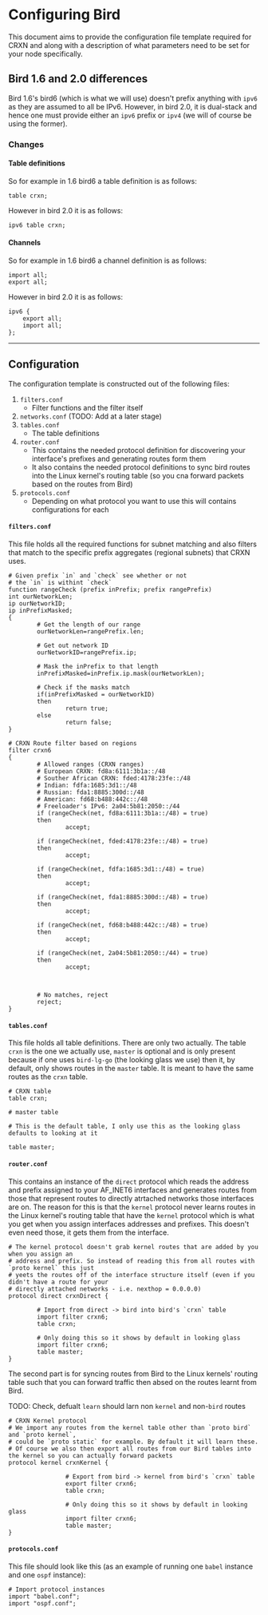 Configuring Bird
================

This document aims to provide the configuration file template required
for CRXN and along with a description of what parameters need to be set
for your node specifically.

## Bird 1.6 and 2.0 differences

Bird 1.6's bird6 (which is what we will use) doesn't prefix anything
with `ipv6` as they are assumed to all be IPv6. However, in bird 2.0,
it is dual-stack and hence one must provide either an `ipv6` prefix or
`ipv4` (we will of course be using the former).

### Changes

#### Table definitions

So for example in 1.6 bird6 a table definition is as follows:

```bird
table crxn;
```

However in bird 2.0 it is as follows:

```bird
ipv6 table crxn;
```

#### Channels

So for example in 1.6 bird6 a channel definition is as follows:

```bird
import all;
export all;
```

However in bird 2.0 it is as follows:

```bird
ipv6 {
	export all;
	import all;	
};
```

---

## Configuration

The configuration template is constructed out of the following files:

1. `filters.conf`
	* Filter functions and the filter itself
2. `networks.conf` (TODO: Add at a later stage)
3. `tables.conf`
	* The table definitions
4. `router.conf`
	* This contains the needed protocol definition for discovering
	your interface's prefixes and generating routes form them
	* It also contains the needed protocol definitions to sync bird
	routes into the Linux kernel's routing table (so you cna forward
	packets based on the routes from Bird)
5. `protocols.conf`
	* Depending on what protocol you want to use this will contains
	configurations for each

#### `filters.conf`

This file holds all the required functions for subnet matching and also
filters that match to the specific prefix aggregates (regional subnets)
that CRXN uses.

```
# Given prefix `in` and `check` see whether or not
# the `in` is withint `check`
function rangeCheck (prefix inPrefix; prefix rangePrefix)
int ourNetworkLen;
ip ourNetworkID;
ip inPrefixMasked;
{
        # Get the length of our range
        ourNetworkLen=rangePrefix.len;

        # Get out network ID
        ourNetworkID=rangePrefix.ip;

        # Mask the inPrefix to that length
        inPrefixMasked=inPrefix.ip.mask(ourNetworkLen);

        # Check if the masks match
        if(inPrefixMasked = ourNetworkID)
        then
                return true;
        else
                return false;
}

# CRXN Route filter based on regions
filter crxn6
{
        # Allowed ranges (CRXN ranges)
        # European CRXN: fd8a:6111:3b1a::/48
        # Souther African CRXN: fded:4178:23fe::/48
        # Indian: fdfa:1685:3d1::/48
        # Russian: fda1:8885:300d::/48
        # American: fd68:b488:442c::/48
        # Freeloader's IPv6: 2a04:5b81:2050::/44
        if (rangeCheck(net, fd8a:6111:3b1a::/48) = true)
        then
                accept;

        if (rangeCheck(net, fded:4178:23fe::/48) = true)
        then
                accept;

        if (rangeCheck(net, fdfa:1685:3d1::/48) = true)
        then
                accept;

        if (rangeCheck(net, fda1:8885:300d::/48) = true)
        then
                accept;

        if (rangeCheck(net, fd68:b488:442c::/48) = true)
        then
                accept;

        if (rangeCheck(net, 2a04:5b81:2050::/44) = true)
        then
                accept;



        # No matches, reject
        reject;
}
```

#### `tables.conf`

This file holds all table definitions. There are only two actually.
The table `crxn` is the one we actually use, `master` is optional
and is only present because if one uses `bird-lg-go` (the looking glass
we use) then it, by default, only shows routes in the `master` table.
It is meant to have the same routes as the `crxn` table.

```
# CRXN table
table crxn;

# master table

# This is the default table, I only use this as the looking glass defaults to looking at it

table master;
```

#### `router.conf`

This contains an instance of the `direct` protocol which reads the address
and prefix assigned to your AF_INET6 interfaces and generates routes from
those that represent routes to directly atrtached networks those interfaces
are on. The reason for this is that the `kernel` protocol never learns routes
in the Linux kernel's routing table that have the `kernel` protocol which
is what you get when you assign interfaces addresses and prefixes. This
doesn't even need those, it gets them from the interface.

```
# The kernel protocol doesn't grab kernel routes that are added by you when you assign an
# address and prefix. So instead of reading this from all routes with `proto kernel` this just
# yeets the routes off of the interface structure itself (even if you didn't have a route for your
# directly attached networks - i.e. nexthop = 0.0.0.0)
protocol direct crxnDirect {

		# Import from direct -> bird into bird's `crxn` table
        import filter crxn6;
        table crxn;

		# Only doing this so it shows by default in looking glass
        import filter crxn6;
        table master;
}
```

The second part is for syncing routes from Bird to the Linux kernels' routing
table such that you can forward traffic then absed on the routes learnt from
Bird.

TODO: Check, defualt `learn` should larn non `kernel` and non-`bird` routes

```
# CRXN Kernel protocol
# We import any routes from the kernel table other than `proto bird` and `proto kernel`,
# could be `proto static` for example. By default it will learn these.
# Of course we also then export all routes from our Bird tables into the kernel so you can actually forward packets
protocol kernel crxnKernel {

				# Export from bird -> kernel from bird's `crxn` table
                export filter crxn6;
                table crxn;

                # Only doing this so it shows by default in looking glass
                import filter crxn6;
                table master; 
}
```

#### `protocols.conf`

This file should look like this (as an example of running one `babel`
instance and one `ospf` instance):

```
# Import protocol instances
import "babel.conf";
import "ospf.conf";
```

